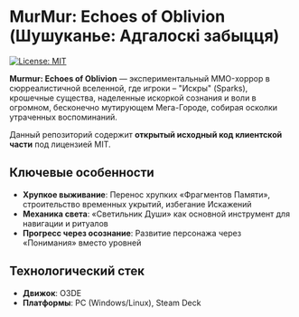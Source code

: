 # MurMur: Echoes of Oblivion (Шушуканье: Адгалоскі забыцця)

[![License: MIT](https://img.shields.io/badge/License-MIT-yellow.svg)](https://opensource.org/licenses/MIT)

**Murmur: Echoes of Oblivion** — экспериментальный MMO-хоррор в сюрреалистичной вселенной, где игроки – "Искры" (Sparks), крошечные существа, наделенные искоркой сознания и воли в огромном, бесконечно мутирующем Мега-Городе, собирая осколки утраченных воспоминаний.

Данный репозиторий содержит **открытый исходный код клиентской части** под лицензией MIT.

## Ключевые особенности
- **Хрупкое выживание**: Перенос хрупких «Фрагментов Памяти», строительство временных укрытий, избегание Искажений
- **Механика света**: «Светильник Души» как основной инструмент для навигации и ритуалов
- **Прогресс через осознание**: Развитие персонажа через «Понимания» вместо уровней

## Технологический стек
- **Движок**: O3DE
- **Платформы**: PC (Windows/Linux), Steam Deck
